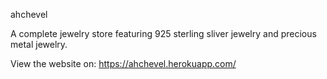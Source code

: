 ahchevel

A complete jewelry store featuring 925 sterling sliver jewelry and precious metal jewelry.

View the website on: https://ahchevel.herokuapp.com/
